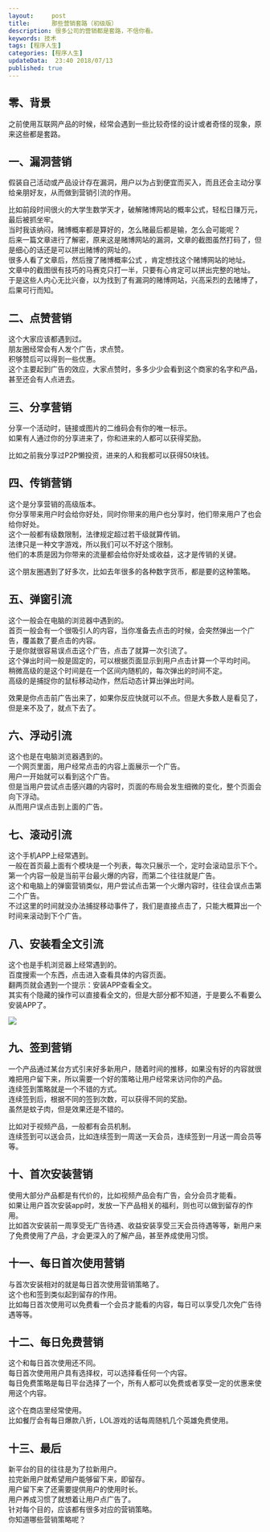 ```yaml
---   
layout:     post  
title:      那些营销套路（初级版）
description: 很多公司的营销都是套路，不信你看。      
keywords: 技术 
tags: [程序人生]  
categories: [程序人生]  
updateData:  23:40 2018/07/13   
published: true   
---  
```



## 零、背景


之前使用互联网产品的时候，经常会遇到一些比较奇怪的设计或者奇怪的现象，原来这些都是套路。  


## 一、漏洞营销 

假装自己活动或产品设计存在漏洞，用户以为占到便宜而买入，而且还会主动分享给亲朋好友，从而做到营销引流的作用。  


比如前段时间很火的大学生数学天才，破解赌博网站的概率公式，轻松日赚万元，最后被抓坐牢。  
当时我该纳闷，赌博概率都是算好的，怎么赌最后都是输，怎么会可能呢？  
后来一篇文章进行了解密，原来这是赌博网站的漏洞，文章的截图虽然打码了，但是细心的话还是可以拼出赌博的网址的。  
很多人看了文章后，然后搜了赌博概率公式 ，肯定想找这个赌博网站的地址。  
文章中的截图很有技巧的马赛克只打一半，只要有心肯定可以拼出完整的地址。  
于是这些人内心无比兴奋，以为找到了有漏洞的赌博网站，兴高采烈的去赌博了，后果可行而知。  


## 二、点赞营销

这个大家应该都遇到过。  
朋友圈经常会有人发个广告，求点赞。  
积够赞后可以得到一些优惠。  
这个主要起到广告的效应，大家点赞时，多多少少会看到这个商家的名字和产品，甚至还会有人点进去。  


## 三、分享营销  

分享一个活动时，链接或图片的二维码会有你的唯一标示。  
如果有人通过你的分享进来了，你和进来的人都可以获得奖励。  


比如之前我分享过P2P懒投资，进来的人和我都可以获得50块钱。  


## 四、传销营销  

这个是分享营销的高级版本。  
你分享带来用户时会给你好处，同时你带来的用户也分享时，他们带来用户了也会给你好处。  
这个一般都有级数限制，法律规定超过若干级就算传销。  
法律只是一种文字游戏，所以我们可以不好这个限制。  
他们的本质是因为你带来的流量都会给你好处或收益，这才是传销的关键。  


这个朋友圈遇到了好多次，比如去年很多的各种数字货币，都是要的这种策略。  

## 五、弹窗引流 

这个一般会在电脑的浏览器中遇到的。  
首页一般会有一个很吸引人的内容，当你准备去点击的时候，会突然弹出一个广告，覆盖数了要点击的内容。  
于是你就很容易误点击这个广告，点击了就算一次引流了。  
这个弹出时间一般是固定的，可以根据页面显示到用户点击计算一个平均时间。  
稍微高级的是这个时间是在一个区间内随机的，每次弹出的时间不定。  
高级的是捕捉你的鼠标移动动作，然后动态计算出弹出时间。  

效果是你点击前广告出来了，如果你反应快就可以不点。但是大多数人是看见了，但是来不及了，就点下去了。  


## 六、浮动引流 

这个也是在电脑浏览器遇到的。  
一个网页里面，用户经常点击的内容上面展示一个广告。  
用户一开始就可以看到这个广告。  
但是当用户尝试点击感兴趣的内容时，页面的布局会发生细微的变化，整个页面会向下浮动。  
从而用户误点击到上面的广告。  


## 七、滚动引流

这个手机APP上经常遇到。  
一般在首页最上面有个模块是一个列表，每次只展示一个，定时会滚动显示下个。  
第一个内容一般是当前平台最火爆的内容，而第二个往往就是广告。  
这个和电脑上的弹窗营销类似，用户尝试点击第一个火爆内容时，往往会误点击第二个广告。  
不过这里的时间就没办法捕捉移动事件了，我们是直接点击了，只能大概算出一个时间来滚动到下个广告。  


## 八、安装看全文引流

这个也是手机浏览器上经常遇到的。  
百度搜索一个东西，点击进入查看具体的内容页面。  
翻两页就会遇到一个提示：安装APP查看全文。  
其实有个隐藏的操作可以直接看全文的，但是大部分都不知道，于是要么不看要么安装APP了。  


![](https://res2018.tiankonguse.com/images/2018/07/20180713233637.jpg) 


## 九、签到营销 

一个产品通过某台方式引来好多新用户，随着时间的推移，如果没有好的内容就很难把用户留下来，所以需要一个好的策略让用户经常来访问你的产品。  
连续签到策略就是一个不错的方式。  
连续签到后，根据不同的签到次数，可以获得不同的奖励。  
虽然是蚊子肉，但是效果还是不错的。  


比如对于视频产品，一般都有会员机制。  
连续签到可以送会员，比如连续签到一周送一天会员，连续签到一月送一周会员等等。  


## 十、首次安装营销


使用大部分产品都是有代价的，比如视频产品会有广告，会分会员才能看。  
如果让用户首次安装app时，发放一下产品相关的福利，则也可以做到留存的作用。  
比如首次安装前一周享受无广告待遇、收益安装享受三天会员待遇等等，新用户来了免费使用了产品，才会更深入的了解产品，甚至养成使用习惯。  


## 十一、每日首次使用营销


与首次安装相对的就是每日首次使用营销策略了。  
这个也和签到类似起到留存的作用。  
比如每日首次使用可以免费看一个会员才能看的内容，每日可以享受几次免广告待遇等等。  


## 十二、每日免费营销

这个和每日首次使用还不同。  
每日首次使用用户具有选择权，可以选择看任何一个内容。  
每日免费策略是每日平台选择了一个，所有人都可以免费或者享受一定的优惠来使用这个内容。  


这个在商店里经常使用。  
比如餐厅会有每日爆款八折，LOL游戏的话每周随机几个英雄免费使用。  


## 十三、最后  

  
新平台的目的往往是为了拉新用户。  
拉完新用户就希望用户能够留下来，即留存。  
用户留下来了还需要提供用户的使用时长。  
用户养成习惯了就想着让用户点广告了。  
针对每个目的，应该都有很多对应的营销策略。  
你知道哪些营销策略呢？   
  
